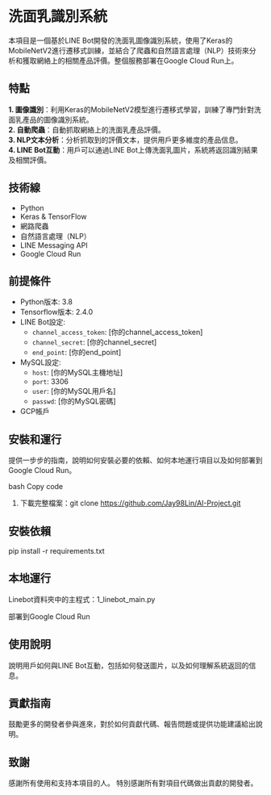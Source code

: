 # 洗面乳識別系統
本項目是一個基於LINE Bot開發的洗面乳圖像識別系統，使用了Keras的MobileNetV2進行遷移式訓練，並結合了爬蟲和自然語言處理（NLP）技術來分析和獲取網絡上的相關產品評價。整個服務部署在Google Cloud Run上。

## 特點
**1. 圖像識別**：利用Keras的MobileNetV2模型進行遷移式學習，訓練了專門針對洗面乳產品的圖像識別系統。  
**2. 自動爬蟲**：自動抓取網絡上的洗面乳產品評價。  
**3. NLP文本分析**：分析抓取到的評價文本，提供用戶更多維度的產品信息。  
**4. LINE Bot互動**：用戶可以通過LINE Bot上傳洗面乳圖片，系統將返回識別結果及相關評價。  

## 技術線
- Python  
- Keras & TensorFlow   
- 網路爬蟲  
- 自然語言處理（NLP）  
- LINE Messaging API  
- Google Cloud Run  

## 前提條件
- Python版本: 3.8
- Tensorflow版本: 2.4.0
- LINE Bot設定:
  - `channel_access_token`: [你的channel_access_token]
  - `channel_secret`: [你的channel_secret]
  - `end_point`: [你的end_point]
- MySQL設定:
  - `host`: [你的MySQL主機地址]
  - `port`: 3306
  - `user`: [你的MySQL用戶名]
  - `passwd`: [你的MySQL密碼]
- GCP帳戶



## 安裝和運行
提供一步步的指南，說明如何安裝必要的依賴、如何本地運行項目以及如何部署到Google Cloud Run。

bash
Copy code

1. 下載完整檔案：git clone https://github.com/Jay98Lin/AI-Project.git  

## 安裝依賴
pip install -r requirements.txt

## 本地運行
Linebot資料夾中的主程式：1_linebot_main.py

部署到Google Cloud Run

## 使用說明
說明用戶如何與LINE Bot互動，包括如何發送圖片，以及如何理解系統返回的信息。

## 貢獻指南
鼓勵更多的開發者參與進來，對於如何貢獻代碼、報告問題或提供功能建議給出說明。

## 致謝
感謝所有使用和支持本項目的人。
特別感謝所有對項目代碼做出貢獻的開發者。

